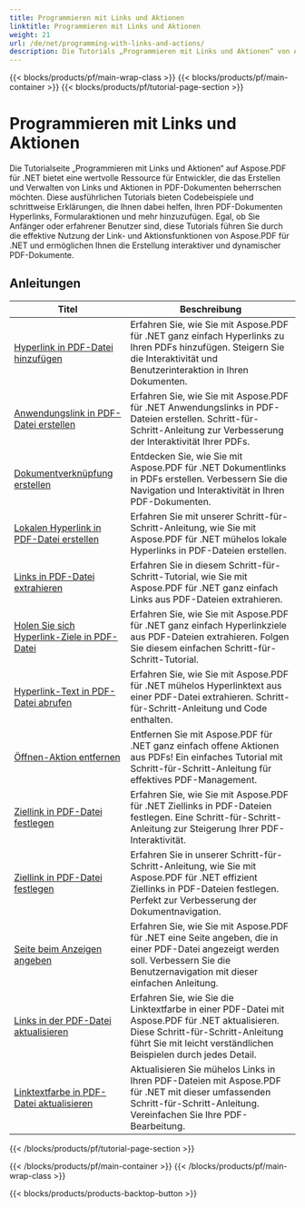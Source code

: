 ```yaml
---
title: Programmieren mit Links und Aktionen
linktitle: Programmieren mit Links und Aktionen
weight: 21
url: /de/net/programming-with-links-and-actions/
description: Die Tutorials „Programmieren mit Links und Aktionen“ von Aspose.PDF für .NET sind eine umfassende Ressource zum Erlernen der Erstellung und Verwaltung interaktiver Links in PDF-Dokumenten.
---
```


{{< blocks/products/pf/main-wrap-class >}}
{{< blocks/products/pf/main-container >}}
{{< blocks/products/pf/tutorial-page-section >}}

# Programmieren mit Links und Aktionen

Die Tutorialseite „Programmieren mit Links und Aktionen“ auf Aspose.PDF für .NET bietet eine wertvolle Ressource für Entwickler, die das Erstellen und Verwalten von Links und Aktionen in PDF-Dokumenten beherrschen möchten. Diese ausführlichen Tutorials bieten Codebeispiele und schrittweise Erklärungen, die Ihnen dabei helfen, Ihren PDF-Dokumenten Hyperlinks, Formularaktionen und mehr hinzuzufügen. Egal, ob Sie Anfänger oder erfahrener Benutzer sind, diese Tutorials führen Sie durch die effektive Nutzung der Link- und Aktionsfunktionen von Aspose.PDF für .NET und ermöglichen Ihnen die Erstellung interaktiver und dynamischer PDF-Dokumente.

## Anleitungen
| Titel | Beschreibung |
| --- | --- | 
| [Hyperlink in PDF-Datei hinzufügen](./add-hyperlink/) | Erfahren Sie, wie Sie mit Aspose.PDF für .NET ganz einfach Hyperlinks zu Ihren PDFs hinzufügen. Steigern Sie die Interaktivität und Benutzerinteraktion in Ihren Dokumenten. |  
| [Anwendungslink in PDF-Datei erstellen](./create-application-link/) | Erfahren Sie, wie Sie mit Aspose.PDF für .NET Anwendungslinks in PDF-Dateien erstellen. Schritt-für-Schritt-Anleitung zur Verbesserung der Interaktivität Ihrer PDFs. |  
| [Dokumentverknüpfung erstellen](./create-document-link/) | Entdecken Sie, wie Sie mit Aspose.PDF für .NET Dokumentlinks in PDFs erstellen. Verbessern Sie die Navigation und Interaktivität in Ihren PDF-Dokumenten. |  
| [Lokalen Hyperlink in PDF-Datei erstellen](./create-local-hyperlink/) | Erfahren Sie mit unserer Schritt-für-Schritt-Anleitung, wie Sie mit Aspose.PDF für .NET mühelos lokale Hyperlinks in PDF-Dateien erstellen. |  
| [Links in PDF-Datei extrahieren](./extract-links/) | Erfahren Sie in diesem Schritt-für-Schritt-Tutorial, wie Sie mit Aspose.PDF für .NET ganz einfach Links aus PDF-Dateien extrahieren. |  
| [Holen Sie sich Hyperlink-Ziele in PDF-Datei](./get-hyperlink-destinations/) | Erfahren Sie, wie Sie mit Aspose.PDF für .NET ganz einfach Hyperlinkziele aus PDF-Dateien extrahieren. Folgen Sie diesem einfachen Schritt-für-Schritt-Tutorial. |  
| [Hyperlink-Text in PDF-Datei abrufen](./get-hyperlink-text/) | Erfahren Sie, wie Sie mit Aspose.PDF für .NET mühelos Hyperlinktext aus einer PDF-Datei extrahieren. Schritt-für-Schritt-Anleitung und Code enthalten. |  
| [Öffnen-Aktion entfernen](./remove-open-action/) | Entfernen Sie mit Aspose.PDF für .NET ganz einfach offene Aktionen aus PDFs! Ein einfaches Tutorial mit Schritt-für-Schritt-Anleitung für effektives PDF-Management. |  
| [Ziellink in PDF-Datei festlegen](./set-destination-link/) | Erfahren Sie, wie Sie mit Aspose.PDF für .NET Ziellinks in PDF-Dateien festlegen. Eine Schritt-für-Schritt-Anleitung zur Steigerung Ihrer PDF-Interaktivität. |  
| [Ziellink in PDF-Datei festlegen](./set-target-link/) | Erfahren Sie in unserer Schritt-für-Schritt-Anleitung, wie Sie mit Aspose.PDF für .NET effizient Ziellinks in PDF-Dateien festlegen. Perfekt zur Verbesserung der Dokumentnavigation. |  
| [Seite beim Anzeigen angeben](./specify-page-when-viewing/) | Erfahren Sie, wie Sie mit Aspose.PDF für .NET eine Seite angeben, die in einer PDF-Datei angezeigt werden soll. Verbessern Sie die Benutzernavigation mit dieser einfachen Anleitung. |  
| [Links in der PDF-Datei aktualisieren](./update-links/) | Erfahren Sie, wie Sie die Linktextfarbe in einer PDF-Datei mit Aspose.PDF für .NET aktualisieren. Diese Schritt-für-Schritt-Anleitung führt Sie mit leicht verständlichen Beispielen durch jedes Detail. |  
| [Linktextfarbe in PDF-Datei aktualisieren](./update-link-text-color/) | Aktualisieren Sie mühelos Links in Ihren PDF-Dateien mit Aspose.PDF für .NET mit dieser umfassenden Schritt-für-Schritt-Anleitung. Vereinfachen Sie Ihre PDF-Bearbeitung. |  
{{< /blocks/products/pf/tutorial-page-section >}}

{{< /blocks/products/pf/main-container >}}
{{< /blocks/products/pf/main-wrap-class >}}

{{< blocks/products/products-backtop-button >}}
